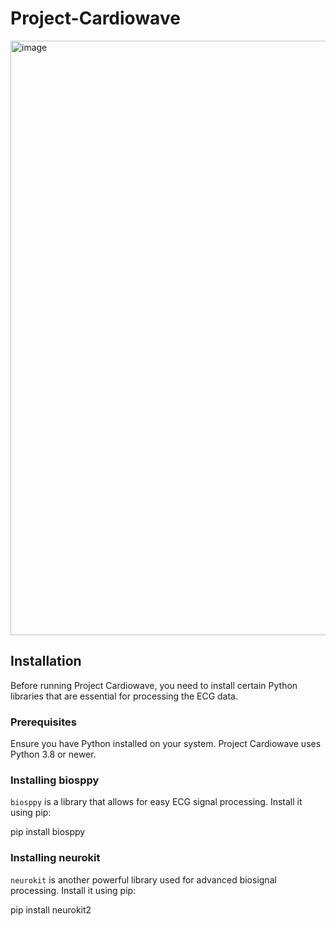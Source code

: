 # Project-Cardiowave

<img width="951" alt="image" src="https://github.com/RohiniDeshmukh/Project-Cardiowave/assets/121260777/06b61558-3279-4527-8297-83a7f4d356f1">

## Installation

Before running Project Cardiowave, you need to install certain Python libraries that are essential for processing the ECG data.

### Prerequisites

Ensure you have Python installed on your system. Project Cardiowave uses Python 3.8 or newer.

### Installing biosppy

`biosppy` is a library that allows for easy ECG signal processing. Install it using pip:


pip install biosppy


### Installing neurokit

`neurokit` is another powerful library used for advanced biosignal processing. Install it using pip:


pip install neurokit2

